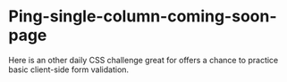 # Ping-single-column-coming-soon-page
Here is an other daily CSS challenge great for offers a chance to practice basic client-side form validation.

